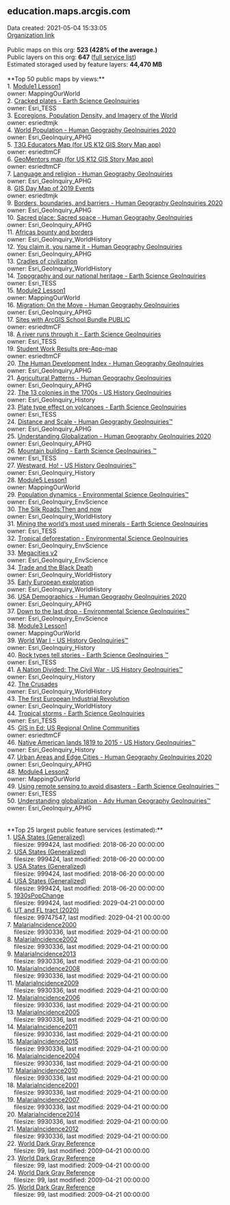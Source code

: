 <h2>education.maps.arcgis.com</h2> Data created: 2021-05-04 15:33:05 <br /><a target='new' href='https://education.maps.arcgis.com'>Organization link</a><br /><br />Public maps on this org: <b>523 (428% of the average.)</b><br />Public layers on this org: <b>647 </b>(<a target='new' href='https://services.arcgis.com/BG6nSlhZSAWtExvp/ArcGIS/rest/services'>full service list</a>)<br />Estimated storaged used by feature layers: <b>44,470 MB</b><br /><br />**Top 50 public maps by views:**<br />  1. <a target='new' href='https://www.arcgis.com/home/item.html?id=8bbb186907f5421682383f0cb90b6e7a'>Module1 Lesson1</a> <br />owner: MappingOurWorld<br />  2. <a target='new' href='https://www.arcgis.com/home/item.html?id=2d07a4a00e3f49b09c96ac9b73d7e5f4'>Cracked plates - Earth Science GeoInquiries </a> <br />owner: Esri_TESS<br />  3. <a target='new' href='https://www.arcgis.com/home/item.html?id=07820fa6b81e4b2b996c394bf76d63ea'>Ecoregions, Population Density, and Imagery of the World</a> <br />owner: esriedtmjk<br />  4. <a target='new' href='https://www.arcgis.com/home/item.html?id=f899e111a098487180db38e180beb39b'>World Population - Human Geography GeoInquiries 2020</a> <br />owner: Esri_GeoInquiry_APHG<br />  5. <a target='new' href='https://www.arcgis.com/home/item.html?id=c14398c046b54bbeba424ddae84a9a72'>T3G Educators Map (for US K12 GIS Story Map app)</a> <br />owner: esriedtmCF<br />  6. <a target='new' href='https://www.arcgis.com/home/item.html?id=6f961b2ad7504ab28f33a522d6e92d73'>GeoMentors map (for US K12 GIS Story Map app)</a> <br />owner: esriedtmCF<br />  7. <a target='new' href='https://www.arcgis.com/home/item.html?id=cbb3f933cf5f4b7f8bdbcea294fcdacc'>Language and religion  - Human Geography GeoInquiries </a> <br />owner: Esri_GeoInquiry_APHG<br />  8. <a target='new' href='https://www.arcgis.com/home/item.html?id=f119c63ca7c84e9e967c62bf549cbfa7'>GIS Day Map of 2019 Events</a> <br />owner: esriedtmjk<br />  9. <a target='new' href='https://www.arcgis.com/home/item.html?id=c55876b9a2ca486e88fb795a45a74162'>Borders, boundaries, and barriers  - Human Geography GeoInquiries 2020</a> <br />owner: Esri_GeoInquiry_APHG<br />  10. <a target='new' href='https://www.arcgis.com/home/item.html?id=5a500f3f709c4ea08fd2e3d4dbdb810a'>Sacred place: Sacred space  - Human Geography GeoInquiries </a> <br />owner: Esri_GeoInquiry_APHG<br />  11. <a target='new' href='https://www.arcgis.com/home/item.html?id=ddde2a7c3ada4d32808a915500e6694d'>Africas bounty and borders</a> <br />owner: Esri_GeoInquiry_WorldHistory<br />  12. <a target='new' href='https://www.arcgis.com/home/item.html?id=e10d55e20f4943ae9e0d5c016c493c2b'>You claim it, you name it    - Human Geography GeoInquiries </a> <br />owner: Esri_GeoInquiry_APHG<br />  13. <a target='new' href='https://www.arcgis.com/home/item.html?id=e326d4e5966f476786c9622995141ae3'>Cradles of civilization</a> <br />owner: Esri_GeoInquiry_WorldHistory<br />  14. <a target='new' href='https://www.arcgis.com/home/item.html?id=78dfc2b49bfb424d8ed559ddb66211f8'>Topography and our national heritage - Earth Science GeoInquiries </a> <br />owner: Esri_TESS<br />  15. <a target='new' href='https://www.arcgis.com/home/item.html?id=47bbca89d7b8451ebbcf952bd18172f6'>Module2 Lesson1</a> <br />owner: MappingOurWorld<br />  16. <a target='new' href='https://www.arcgis.com/home/item.html?id=8ba390afd63a4096804ae1f321103b05'>Migration: On the Move   - Human Geography GeoInquiries </a> <br />owner: Esri_GeoInquiry_APHG<br />  17. <a target='new' href='https://www.arcgis.com/home/item.html?id=628c4125726f4d9f92f98bb8c18b324b'>Sites with ArcGIS School Bundle PUBLIC</a> <br />owner: esriedtmCF<br />  18. <a target='new' href='https://www.arcgis.com/home/item.html?id=0b758b822e924506aa1bd4678ac68120'>A river runs through it  - Earth Science GeoInquiries </a> <br />owner: Esri_TESS<br />  19. <a target='new' href='https://www.arcgis.com/home/item.html?id=e7d3b4b781f240529637cc86075b144f'>Student Work Results pre-App-map</a> <br />owner: esriedtmCF<br />  20. <a target='new' href='https://www.arcgis.com/home/item.html?id=9e70b7f72c0f415dbf0be6b08c628eb3'>The Human Development Index - Human Geography GeoInquiries</a> <br />owner: Esri_GeoInquiry_APHG<br />  21. <a target='new' href='https://www.arcgis.com/home/item.html?id=715943d11cf1412696bedc0733d0c8ab'>Agricultural Patterns - Human Geography GeoInquiries</a> <br />owner: Esri_GeoInquiry_APHG<br />  22. <a target='new' href='https://www.arcgis.com/home/item.html?id=0db427be590f4f0a9307482cb392f44d'>The 13 colonies in the 1700s - US History GeoInquiries</a> <br />owner: Esri_GeoInquiry_History<br />  23. <a target='new' href='https://www.arcgis.com/home/item.html?id=140510ed00944ad596b8ebfde48c8a56'>Plate type effect on volcanoes  - Earth Science GeoInquiries </a> <br />owner: Esri_TESS<br />  24. <a target='new' href='https://www.arcgis.com/home/item.html?id=353fb62cfabb4557865e688a4ac69678'>Distance and Scale - Human Geography GeoInquiries™</a> <br />owner: Esri_GeoInquiry_APHG<br />  25. <a target='new' href='https://www.arcgis.com/home/item.html?id=18d152d2a4e94a0faf4bd19a4bf3ee76'>Understanding Globalization - Human Geography GeoInquiries 2020</a> <br />owner: Esri_GeoInquiry_APHG<br />  26. <a target='new' href='https://www.arcgis.com/home/item.html?id=6cea0e0c450c4d22860336f8b4c64862'>Mountain building - Earth Science GeoInquiries ™</a> <br />owner: Esri_TESS<br />  27. <a target='new' href='https://www.arcgis.com/home/item.html?id=4fa46bee2f0b44a8a24521d23aeceb18'>Westward, Ho!  - US History GeoInquiries™</a> <br />owner: Esri_GeoInquiry_History<br />  28. <a target='new' href='https://www.arcgis.com/home/item.html?id=38bd2ee61fef42e3b22b1aecc33800cc'>Module5 Lesson1</a> <br />owner: MappingOurWorld<br />  29. <a target='new' href='https://www.arcgis.com/home/item.html?id=c813649a1dae4ecbb7e6a51af015b0c9'>Population dynamics  - Environmental Science GeoInquiries™</a> <br />owner: Esri_GeoInquiry_EnvScience<br />  30. <a target='new' href='https://www.arcgis.com/home/item.html?id=1628ed8796134bfdbeda184069cbe9ae'>The Silk Roads:Then and now </a> <br />owner: Esri_GeoInquiry_WorldHistory<br />  31. <a target='new' href='https://www.arcgis.com/home/item.html?id=f728abfbfaff439dbc155a39ac27988e'>Mining the world’s most used minerals - Earth Science GeoInquiries </a> <br />owner: Esri_TESS<br />  32. <a target='new' href='https://www.arcgis.com/home/item.html?id=da0653f60ebe4ee296ad06937bbabf27'>Tropical deforestation  - Environmental Science GeoInquiries</a> <br />owner: Esri_GeoInquiry_EnvScience<br />  33. <a target='new' href='https://www.arcgis.com/home/item.html?id=2ebc04bbcdf143efbff126073e35d703'>Megacities v2</a> <br />owner: Esri_GeoInquiry_EnvScience<br />  34. <a target='new' href='https://www.arcgis.com/home/item.html?id=92f77aee398c40d3b48b932e0f8f0bc9'>Trade and the Black Death</a> <br />owner: Esri_GeoInquiry_WorldHistory<br />  35. <a target='new' href='https://www.arcgis.com/home/item.html?id=2590b2b6183c4007b163725859d7885e'>Early European exploration</a> <br />owner: Esri_GeoInquiry_WorldHistory<br />  36. <a target='new' href='https://www.arcgis.com/home/item.html?id=570fdb49796243bd8a05fc6e1df4c417'>USA Demographics  - Human Geography GeoInquiries 2020</a> <br />owner: Esri_GeoInquiry_APHG<br />  37. <a target='new' href='https://www.arcgis.com/home/item.html?id=d18524c0155b4c75894b54be04d858a1'>Down to the last drop - Environmental Science GeoInquiries™</a> <br />owner: Esri_GeoInquiry_EnvScience<br />  38. <a target='new' href='https://www.arcgis.com/home/item.html?id=fc815e1d342045aaaf567a5dded9a94e'>Module3 Lesson1</a> <br />owner: MappingOurWorld<br />  39. <a target='new' href='https://www.arcgis.com/home/item.html?id=69914743d657497990aafd3edaae1097'>World War I - US History GeoInquiries™</a> <br />owner: Esri_GeoInquiry_History<br />  40. <a target='new' href='https://www.arcgis.com/home/item.html?id=4c349b6d96694c59940f37c99532f023'>Rock types tell stories - Earth Science GeoInquiries ™</a> <br />owner: Esri_TESS<br />  41. <a target='new' href='https://www.arcgis.com/home/item.html?id=146f4953c81640fa8f6aa326acebd99c'>A Nation Divided: The Civil War  - US History GeoInquiries™</a> <br />owner: Esri_GeoInquiry_History<br />  42. <a target='new' href='https://www.arcgis.com/home/item.html?id=962cb96725354ce5aade45acd82982f5'>The Crusades</a> <br />owner: Esri_GeoInquiry_WorldHistory<br />  43. <a target='new' href='https://www.arcgis.com/home/item.html?id=605956032fed453685187df2f8883d6e'>The first European Industrial Revolution</a> <br />owner: Esri_GeoInquiry_WorldHistory<br />  44. <a target='new' href='https://www.arcgis.com/home/item.html?id=882cadc198954579bc01b1a2baccfebe'>Tropical storms - Earth Science GeoInquiries </a> <br />owner: Esri_TESS<br />  45. <a target='new' href='https://www.arcgis.com/home/item.html?id=a480275f82864dada82197146af80deb'>GIS in Ed: US Regional Online Communities</a> <br />owner: esriedtmCF<br />  46. <a target='new' href='https://www.arcgis.com/home/item.html?id=129536bccc584e45bf33b3702f28af7a'>Native American lands 1819 to 2015 - US History GeoInquiries™</a> <br />owner: Esri_GeoInquiry_History<br />  47. <a target='new' href='https://www.arcgis.com/home/item.html?id=cb54056f1a454cfba20f96d68464a185'>Urban Areas and Edge Cities  - Human Geography GeoInquiries 2020</a> <br />owner: Esri_GeoInquiry_APHG<br />  48. <a target='new' href='https://www.arcgis.com/home/item.html?id=d7c167a8eba2429bb7fea9ab1699d0ac'>Module4 Lesson2</a> <br />owner: MappingOurWorld<br />  49. <a target='new' href='https://www.arcgis.com/home/item.html?id=0ee186c87ce34543b656a625bf42f28f'>Using remote sensing to avoid disasters - Earth Science GeoInquiries ™</a> <br />owner: Esri_TESS<br />  50. <a target='new' href='https://www.arcgis.com/home/item.html?id=e5032cfca7164618af56315910edfbbd'>Understanding globalization - Adv Human Geography GeoInquiries™</a> <br />owner: Esri_GeoInquiry_APHG<br /><br /><br />**Top 25 largest public feature services (estimated):**<br /> 1. <a target='new' href='https://www.arcgis.com/home/item.html?id=99fd67933e754a1181cc755146be21ca'>USA States (Generalized)</a><br /> &nbsp;&nbsp;&nbsp;&nbsp;filesize: 999424, last modified: 2018-06-20 00:00:00<br /> 2. <a target='new' href='https://www.arcgis.com/home/item.html?id=99fd67933e754a1181cc755146be21ca'>USA States (Generalized)</a><br /> &nbsp;&nbsp;&nbsp;&nbsp;filesize: 999424, last modified: 2018-06-20 00:00:00<br /> 3. <a target='new' href='https://www.arcgis.com/home/item.html?id=99fd67933e754a1181cc755146be21ca'>USA States (Generalized)</a><br /> &nbsp;&nbsp;&nbsp;&nbsp;filesize: 999424, last modified: 2018-06-20 00:00:00<br /> 4. <a target='new' href='https://www.arcgis.com/home/item.html?id=99fd67933e754a1181cc755146be21ca'>USA States (Generalized)</a><br /> &nbsp;&nbsp;&nbsp;&nbsp;filesize: 999424, last modified: 2018-06-20 00:00:00<br /> 5. <a target='new' href='https://www.arcgis.com/home/item.html?id=4d34d269abfc4febb965635abb3e2f25'>1930sPopChange</a><br /> &nbsp;&nbsp;&nbsp;&nbsp;filesize: 999424, last modified: 2029-04-21 00:00:00<br /> 6. <a target='new' href='https://www.arcgis.com/home/item.html?id=b44fc660964e44d3871e1f03469bda2a'>UT and FL tract (2020)</a><br /> &nbsp;&nbsp;&nbsp;&nbsp;filesize: 99747547, last modified: 2029-04-21 00:00:00<br /> 7. <a target='new' href='https://www.arcgis.com/home/item.html?id=5aa525c0898642b9ac08696c3c8d2b3e'>MalariaIncidence2000</a><br /> &nbsp;&nbsp;&nbsp;&nbsp;filesize: 9930336, last modified: 2029-04-21 00:00:00<br /> 8. <a target='new' href='https://www.arcgis.com/home/item.html?id=5259bcc269a449ed8b74899b2570e4bb'>MalariaIncidence2002</a><br /> &nbsp;&nbsp;&nbsp;&nbsp;filesize: 9930336, last modified: 2029-04-21 00:00:00<br /> 9. <a target='new' href='https://www.arcgis.com/home/item.html?id=e7b2e4b222a14b5b87ee667e3ae0db92'>MalariaIncidence2013</a><br /> &nbsp;&nbsp;&nbsp;&nbsp;filesize: 9930336, last modified: 2029-04-21 00:00:00<br /> 10. <a target='new' href='https://www.arcgis.com/home/item.html?id=f79c8ef0f50c45fa9801e4cbcee96476'>MalariaIncidence2008</a><br /> &nbsp;&nbsp;&nbsp;&nbsp;filesize: 9930336, last modified: 2029-04-21 00:00:00<br /> 11. <a target='new' href='https://www.arcgis.com/home/item.html?id=297e9523ffae49b483625aa972f6200b'>MalariaIncidence2009</a><br /> &nbsp;&nbsp;&nbsp;&nbsp;filesize: 9930336, last modified: 2029-04-21 00:00:00<br /> 12. <a target='new' href='https://www.arcgis.com/home/item.html?id=e09d0975506347888ae285179de228e1'>MalariaIncidence2006</a><br /> &nbsp;&nbsp;&nbsp;&nbsp;filesize: 9930336, last modified: 2029-04-21 00:00:00<br /> 13. <a target='new' href='https://www.arcgis.com/home/item.html?id=eaffe58e2ca9442483e6b4d6ab93dc01'>MalariaIncidence2005</a><br /> &nbsp;&nbsp;&nbsp;&nbsp;filesize: 9930336, last modified: 2029-04-21 00:00:00<br /> 14. <a target='new' href='https://www.arcgis.com/home/item.html?id=fdc4717ce692469a9780b47c3f2c1ff0'>MalariaIncidence2011</a><br /> &nbsp;&nbsp;&nbsp;&nbsp;filesize: 9930336, last modified: 2029-04-21 00:00:00<br /> 15. <a target='new' href='https://www.arcgis.com/home/item.html?id=2ea6b27de4e94a30b310f3933e92a3ff'>MalariaIncidence2015</a><br /> &nbsp;&nbsp;&nbsp;&nbsp;filesize: 9930336, last modified: 2029-04-21 00:00:00<br /> 16. <a target='new' href='https://www.arcgis.com/home/item.html?id=b7e355f47b664976a503c539b3cc8536'>MalariaIncidence2004</a><br /> &nbsp;&nbsp;&nbsp;&nbsp;filesize: 9930336, last modified: 2029-04-21 00:00:00<br /> 17. <a target='new' href='https://www.arcgis.com/home/item.html?id=724ba43d9f5d43599b91fbb616a5bf2b'>MalariaIncidence2010</a><br /> &nbsp;&nbsp;&nbsp;&nbsp;filesize: 9930336, last modified: 2029-04-21 00:00:00<br /> 18. <a target='new' href='https://www.arcgis.com/home/item.html?id=f523e10d17b04e588679a1f6b4cc0a8c'>MalariaIncidence2001</a><br /> &nbsp;&nbsp;&nbsp;&nbsp;filesize: 9930336, last modified: 2029-04-21 00:00:00<br /> 19. <a target='new' href='https://www.arcgis.com/home/item.html?id=caf94e92c216450cabbbe437f7240bba'>MalariaIncidence2007</a><br /> &nbsp;&nbsp;&nbsp;&nbsp;filesize: 9930336, last modified: 2029-04-21 00:00:00<br /> 20. <a target='new' href='https://www.arcgis.com/home/item.html?id=192c16d6ce6e4ed0b285dfdf972365d8'>MalariaIncidence2014</a><br /> &nbsp;&nbsp;&nbsp;&nbsp;filesize: 9930336, last modified: 2029-04-21 00:00:00<br /> 21. <a target='new' href='https://www.arcgis.com/home/item.html?id=f8e8a0388ade446298c0cb1db871e67b'>MalariaIncidence2012</a><br /> &nbsp;&nbsp;&nbsp;&nbsp;filesize: 9930336, last modified: 2029-04-21 00:00:00<br /> 22. <a target='new' href='https://www.arcgis.com/home/item.html?id=233a6a2fe58e444296b30512e1bcbb42'>World Dark Gray Reference</a><br /> &nbsp;&nbsp;&nbsp;&nbsp;filesize: 99, last modified: 2009-04-21 00:00:00<br /> 23. <a target='new' href='https://www.arcgis.com/home/item.html?id=233a6a2fe58e444296b30512e1bcbb42'>World Dark Gray Reference</a><br /> &nbsp;&nbsp;&nbsp;&nbsp;filesize: 99, last modified: 2009-04-21 00:00:00<br /> 24. <a target='new' href='https://www.arcgis.com/home/item.html?id=233a6a2fe58e444296b30512e1bcbb42'>World Dark Gray Reference</a><br /> &nbsp;&nbsp;&nbsp;&nbsp;filesize: 99, last modified: 2009-04-21 00:00:00<br /> 25. <a target='new' href='https://www.arcgis.com/home/item.html?id=233a6a2fe58e444296b30512e1bcbb42'>World Dark Gray Reference</a><br /> &nbsp;&nbsp;&nbsp;&nbsp;filesize: 99, last modified: 2009-04-21 00:00:00<br />